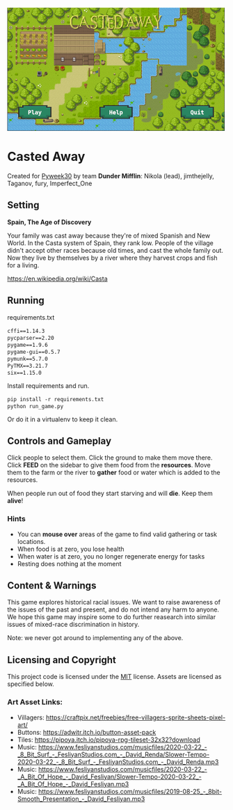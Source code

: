 ![banner](banner.png)

# Casted Away

Created for [Pyweek30](https://pyweek.org/30/)
by team **Dunder Mifflin**: Nikola (lead), jimthejelly, Taganov, fury, Imperfect_One 

## Setting

**Spain, The Age of Discovery**

Your family was cast away because they're of mixed Spanish and New World. In
the Casta system of Spain, they rank low. People of the village didn't accept
other races because old times, and cast the whole family out. Now they live
by themselves by a river where they harvest crops and fish for a living.

https://en.wikipedia.org/wiki/Casta

## Running

requirements.txt

    cffi==1.14.3
    pycparser==2.20
    pygame==1.9.6
    pygame-gui==0.5.7
    pymunk==5.7.0
    PyTMX==3.21.7
    six==1.15.0

Install requirements and run.

    pip install -r requirements.txt
    python run_game.py

Or do it in a virtualenv to keep it clean.

## Controls and Gameplay

Click people to select them. Click the ground to make them move there.  Click
**FEED** on the sidebar to give them food from the **resources**.  Move
them to the farm or the river to **gather** food or water which is added to
the resources.

When people run out of food they start starving and will **die**. Keep
them **alive**!

### Hints

- You can **mouse over** areas of the game to find valid gathering or task
locations.
- When food is at zero, you lose health
- When water is at zero, you no longer regenerate energy for tasks
- Resting does nothing at the moment

## Content & Warnings

This game explores historical racial issues. We want to raise awareness of
the issues of the past and present, and do not intend any harm to anyone. We
hope this game may inspire some to do further reasearch into similar issues of
mixed-race discrimination in history.

Note: we never got around to implementing any of the above.

## Licensing and Copyright

This project code is licensed under the [MIT](https://mit-license.org/)
license. Assets are licensed as specified below.

### Art Asset Links:

- Villagers: https://craftpix.net/freebies/free-villagers-sprite-sheets-pixel-art/
- Buttons: https://adwitr.itch.io/button-asset-pack
- Tiles: https://pipoya.itch.io/pipoya-rpg-tileset-32x32?download
- Music: https://www.fesliyanstudios.com/musicfiles/2020-03-22_-_8_Bit_Surf_-_FesliyanStudios.com_-_David_Renda/Slower-Tempo-2020-03-22_-_8_Bit_Surf_-_FesliyanStudios.com_-_David_Renda.mp3
- Music: https://www.fesliyanstudios.com/musicfiles/2020-03-22_-_A_Bit_Of_Hope_-_David_Fesliyan/Slower-Tempo-2020-03-22_-_A_Bit_Of_Hope_-_David_Fesliyan.mp3
- Music: https://www.fesliyanstudios.com/musicfiles/2019-08-25_-_8bit-Smooth_Presentation_-_David_Fesliyan.mp3
